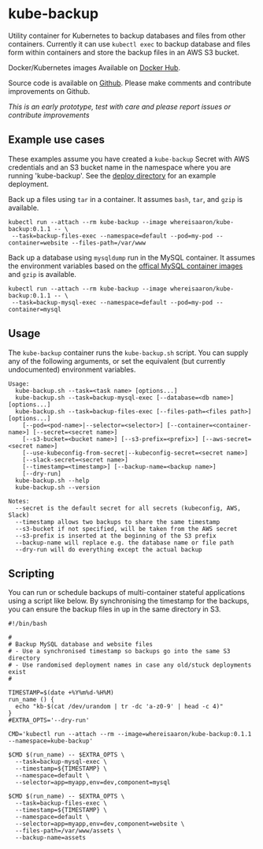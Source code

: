 # kube-backup

Utility container for Kubernetes to backup databases and files from other containers. Currently
it can use `kubectl exec` to backup database and files form within containers and store the 
backup files in an AWS S3 bucket.

Docker/Kubernetes images Available on [Docker Hub](https://hub.docker.com/r/whereisaaron/kube-backup/).

Source code is available on [Github](https://github.com/whereisaaron/kube-backup). Please
make comments and contribute improvements on Github.

*This is an early prototype, test with care and please report issues or contribute improvements*

## Example use cases

These examples assume you have created a `kube-backup` Secret with AWS credentials and an
S3 bucket name in the namespace where you are running 'kube-backup'. See the 
[deploy directory](https://github.com/whereisaaron/kube-backup/tree/master/deploy)
for an example deployment.

Back up a files using `tar` in a container. It assumes `bash`, `tar`, and `gzip` is available.
```
kubectl run --attach --rm kube-backup --image whereisaaron/kube-backup:0.1.1 -- \
 --task=backup-files-exec --namespace=default --pod=my-pod --container=website --files-path=/var/www
```

Back up a database using `mysqldump` run in the MySQL container. It assumes the environment variables
based on the [offical MySQL container images](https://hub.docker.com/_/mysql/) and `gzip` is available.
```
kubectl run --attach --rm kube-backup --image whereisaaron/kube-backup:0.1.1 -- \
 --task=backup-mysql-exec --namespace=default --pod=my-pod --container=mysql
```

## Usage

The `kube-backup` container runs the `kube-backup.sh` script. You can supply any
of the following arguments, or set the equivalent (but currently undocumented)
environment variables.
```
Usage:
  kube-backup.sh --task=<task name> [options...]
  kube-backup.sh --task=backup-mysql-exec [--database=<db name>] [options...]
  kube-backup.sh --task=backup-files-exec [--files-path=<files path>] [options...]
    [--pod=<pod-name>|--selector=<selector>] [--container=<container-name>] [--secret=<secret name>]
    [--s3-bucket=<bucket name>] [--s3-prefix=<prefix>] [--aws-secret=<secret name>]
    [--use-kubeconfig-from-secret|--kubeconfig-secret=<secret name>]
    [--slack-secret=<secret name>]
    [--timestamp=<timestamp>] [--backup-name=<backup name>]
    [--dry-run]
  kube-backup.sh --help
  kube-backup.sh --version

Notes:
  --secret is the default secret for all secrets (kubeconfig, AWS, Slack) 
  --timestamp allows two backups to share the same timestamp
  --s3-bucket if not specified, will be taken from the AWS secret
  --s3-prefix is inserted at the beginning of the S3 prefix
  --backup-name will replace e.g. the database name or file path
  --dry-run will do everything except the actual backup
```

## Scripting

You can run or schedule backups of multi-container stateful applications using
a script like below. By synchronising the timestamp for the backups, you can 
ensure the backup files in up in the same directory in S3.

```
#!/bin/bash

#
# Backup MySQL database and website files
# - Use a synchronised timestamp so backups go into the same S3 directory
# - Use randomised deployment names in case any old/stuck deployments exist
#

TIMESTAMP=$(date +%Y%m%d-%H%M)
run_name () { 
  echo "kb-$(cat /dev/urandom | tr -dc 'a-z0-9' | head -c 4)" 
}
#EXTRA_OPTS='--dry-run'

CMD='kubectl run --attach --rm --image=whereisaaron/kube-backup:0.1.1 --namespace=kube-backup'

$CMD $(run_name) -- $EXTRA_OPTS \
  --task=backup-mysql-exec \
  --timestamp=${TIMESTAMP} \
  --namespace=default \
  --selector=app=myapp,env=dev,component=mysql 

$CMD $(run_name) -- $EXTRA_OPTS \
  --task=backup-files-exec \
  --timestamp=${TIMESTAMP} \
  --namespace=default \
  --selector=app=myapp,env=dev,component=website \
  --files-path=/var/www/assets \
  --backup-name=assets
```
